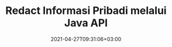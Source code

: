 ---
############################# Static ############################
layout: "product"
date: 2021-04-27T09:31:06+03:00
draft: false

product: "Redaction"
product_tag: "redaction"
platform: "Java"
platform_tag: "java"

############################# Head ############################
head_title: "API Redaksi Java | Sembunyikan data sensitif dari PDF Word Excel Image"
head_description: "API redaksi dokumen Java – Sembunyikan data pribadi dari presentasi PDF, Word, Excel, PowerPoint & gambar raster melalui berbagai jenis redaksi."

############################# Header ############################
title: "Redact Informasi Pribadi melalui Java API"
description: "Kecualikan atau sembunyikan informasi & metadata pribadi dari dokumen, lembar kerja, presentasi, PDF, dan file gambar raster menggunakan API redaksi Java."
button:
    enable: true

############################# SubMenu ############################
submenu:
    enable: true
    
    left:
        img_alt: "GroupDocs.Redaction for Java"
        image: "https://www.groupdocs.cloud/templates/groupdocs/images/product-logos/groupdocs-redaction-java.png"
        product: "GroupDocs.Redaction"
        platform: "Java"

    middle:
        button:
            # button loop
            - link: "#overview"
              text: "Ringkasan"

            # button loop
            - link: "#features"
              text: "Fitur"

            # button loop
            - link: "#support"
              text: "Mendukung"

            # button loop
            - link: "https://products.groupdocs.app/redaction"
              text: "Demo Langsung"

            # button loop
            - link: "https://purchase.groupdocs.com/pricing/redaction/java"
              text: "Harga"

    right:
        link_download: "https://downloads.groupdocs.com/redaction"
        link_learn: "https://docs.groupdocs.com/redaction/java/"
        link_buy: "https://purchase.groupdocs.com"

############################# Overview ############################
overview:
    enable: true
    content: |
      GroupDocs.Redaction for Java API memungkinkan pengembang menghapus data sensitif dari format file populer seperti Microsoft Word, Excel, PowerPoint, PDF, dan gambar sehingga dapat digunakan dan didistribusikan, namun tetap melindungi informasi rahasia juga. Pustaka redaksi menawarkan antarmuka format-independen tunggal untuk menyunting semua jenis informasi rahasia termasuk nomor jaminan sosial, informasi medis, keuangan, kepemilikan, hukum, atau bahkan detail perdagangan melalui teks, metadata, dan jenis redaksi anotasi. Ini memungkinkan Anda untuk menyimpan dokumen dalam format aslinya dan membuat dokumen PDF yang disanitasi dengan gambar raster dari halaman asli.
    tabs:
      enable: true
      
      ## TAB ONE ##
      tab_one:
        description: |
          Berikut ini adalah ikhtisar GroupDocs.Redaction untuk Java:
      
        right:
          enable: true
          icon: "fab fa-html5"
          title: "Ringkasan"
          content: |
            * Redaksi Teks
            * Redaksi Metadata
            * Redaksi Anotasi
            * Redact Tabular Document
            * Redact File yang Dilindungi
            * Kustomisasi
      
      ## TAB TWO ##
      tab_two:
        description: |
          GroupDocs.Redaction untuk Java mendukung [format file dokumen](https://docs.groupdocs.com/redaction/java/supported-document-formats/ berikut):

        right:
          enable: true
          table:
            # table loop
            - title: "Redact Teks, Metadata & Komentar"
              content: |
                * **Word**: DOC, DOCX, DOT, ODT, DOTX, DOCM, DOTM, RTF
                * **Excel**: XLS, XLSX, XLT, XLTX, XLSM, XLTM, CSV
                * **PowerPoint**: PPT, PPTX, PPS, PPSX, POTX, PPTM, PPSM, POTM
                * **Tata Letak Tetap**: PDF
                * **Gambar Raster**: JPG, BMP, PNG, GIF, TIFF

      ## TAB THREE ##
      tab_three:
        description: |
          GroupDocs.Redaction untuk Java mendukung Sistem Operasi, Kerangka Kerja & Manajer Paket berikut:
        
        left:
          enable: true
          table:
            # table loop
            - icon: "fab fa-windows"
              title: "Sistem operasi"
              content: |
                * Microsoft Windows Desktop
                * Microsoft Windows Server
                * Linux
                * MacOS

            # table loop
            - icon: "fas fa-code"
              title: "Kerangka yang Didukung"
              content: |
                * Java 7 (1.7) ke atas

        right:
          enable: true
          table:
            # table loop
            - icon: "fas fa-cogs"
              title: "Lingkungan Pengembangan"
              content: |
                * NetBeans
                * IntelliJ IDEA
                * Eclipse

            # table loop
            - icon: "fas fa-tools"
              title: "Bangun Alat Otomatisasi"
              content: |
                * Maven

############################# Features ############################
features:
    enable: true
    title: "GroupDocs.Redaction untuk Fitur Java"

    feature:
      # feature loop
      - icon: "fas fa-copy"
        content: "Cari dan edit kecocokan persis dari string pencarian"

      # feature loop
      - icon: "fas fa-eye"
        content: "Kontrol proses redaksi dan lewati pertandingan tertentu"

      # feature loop
      - icon: "fas fa-bolt"
        content: "Cari dan edit menggunakan ekspresi reguler"
      
      # feature loop
      - icon: "fas fa-file-powerpoint"
        content: "Dukungan bawaan untuk format kantor dan PDF"

      # feature loop
      - icon: "fas fa-code"
        content: "Hapus metadata atau edit nilai metadata"

      # feature loop
      - icon: "fas fa-cloud"
        content: "Batasi redaksi pada lembar kerja dan kolom tertentu"

      # feature loop
      - icon: "fas fa-remove-format"
        content: "Hapus anotasi atau edit teksnya"

      # feature loop
      - icon: "fas fa-comment-slash"
        content: "Gunakan redaksi tekstual (kode pengecualian) atau grafis (persegi panjang berwarna)"

      # feature loop
      - icon: "fas fa-location-arrow"
        content: "Simpan dokumen dalam format aslinya atau sebagai PDF dengan gambar raster dari halaman asli"

      # feature loop
      - icon: "fas fa-border-all"
        content: "Dukungan untuk format gambar raster dan redaksi wilayah gambar"

      # feature loop
      - icon: "fas fa-wrench"
        content: "Antarmuka integrasi untuk mengimplementasikan redaksi dan format khusus"

      # feature loop
      - icon: "fas fa-columns"
        content: "Edit atau Hapus Metadata EXIF dari File Gambar"

      # feature loop
      - icon: "fas fa-file-word"
        content: "Redact Gambar Tersemat di dalam Dokumen PDF, Word & Presentasi"

    more_feature:
      # more_feature_loop
      - title: "Pastikan Privasi dengan Redacting Data Rahasia Anda"
        content: |
          GroupDocs.Redaction for Java library memberdayakan pengembang untuk menyunting teks dan gambar dari dokumen yang didukung dengan menggunakan berbagai jenis redaksi. Untuk menggunakan Redaction API kami sederhana dan mudah.  

          Contoh kode berikut menggunakan dokumen tabular seperti lembar bentang Microsoft Excel di mana ruang lingkup redaksi dapat dibatasi pada lembar kerja dan/atau kolom tertentu. Ini menggunakan filter untuk menyunting kolom kedua dengan email pada lembar kerja "Pelanggan", membiarkan semua email lain tidak tersentuh dalam dokumen.

          ```java
          // Buat instance kelas Redactor
          final Redactor redactor  = new Redactor("sample.xlsx");
          try
          {
              CellFilter filter = new CellFilter();
              filter.setColumnIndex(1);
              filter.setWorkSheetName("Customers");
              Pattern expression = Pattern.compile("^\\w+([-+.']\\w+)*@\\w+([-.]\\w+)*\\.\\w+([-.]\\w+)*$");
              // Terapkan redaksi
              RedactorChangeLog result = redactor.apply(new CellColumnRedaction(filter, expression, new ReplacementOptions("[customer email]")));
              if (result.getStatus() != RedactionStatus.Failed)
              {
                  SaveOptions so = new SaveOptions();
                  so.setAddSuffix(true);
                  so.setRasterizeToPDF(false);
                  redactor.save(so);
              };
          }
          finally { redactor.close(); }
          ```

############################# Support ############################
support:
    enable: true

############################# Solutions ############################
solutions:
    enable: true
    title: "GroupDocs.Redaction menawarkan API tampilan dokumen untuk lingkungan pengembangan populer lainnya"

    solution:
        # solution loop
        - img_alt: "GroupDocs.Redaction for .NET"
          image: "/border/groupdocs-redaction-net.svg"
          product: "GroupDocs.Redaction"
          platform: ".NET"
          link: "/redaction/net/"

        # solution loop
        - img_alt: "GroupDocs.Redaction for Python via .NET"
          image: "/border/groupdocs-redaction-python-net.svg"
          product: "GroupDocs.Redaction"
          platform: "Python via .NET"
          link: "/redaction/python-net/"

############################# Back to top ###############################
back_to_top:
  enable: true
---